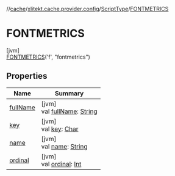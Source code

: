 //[cache](../../../../index.md)/[xlitekt.cache.provider.config](../../index.md)/[ScriptType](../index.md)/[FONTMETRICS](index.md)

# FONTMETRICS

[jvm]\
[FONTMETRICS](index.md)('f', &quot;fontmetrics&quot;)

## Properties

| Name | Summary |
|---|---|
| [fullName](../full-name.md) | [jvm]<br>val [fullName](../full-name.md): [String](https://kotlinlang.org/api/latest/jvm/stdlib/kotlin/-string/index.html) |
| [key](../key.md) | [jvm]<br>val [key](../key.md): [Char](https://kotlinlang.org/api/latest/jvm/stdlib/kotlin/-char/index.html) |
| [name](../-i-n-t-e-g-e-r/index.md#-372974862%2FProperties%2F-82533025) | [jvm]<br>val [name](../-i-n-t-e-g-e-r/index.md#-372974862%2FProperties%2F-82533025): [String](https://kotlinlang.org/api/latest/jvm/stdlib/kotlin/-string/index.html) |
| [ordinal](../-i-n-t-e-g-e-r/index.md#-739389684%2FProperties%2F-82533025) | [jvm]<br>val [ordinal](../-i-n-t-e-g-e-r/index.md#-739389684%2FProperties%2F-82533025): [Int](https://kotlinlang.org/api/latest/jvm/stdlib/kotlin/-int/index.html) |
